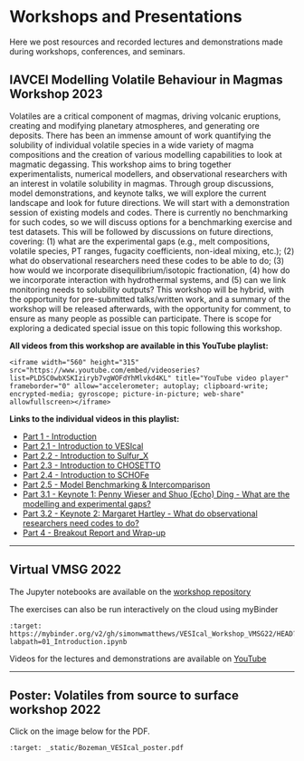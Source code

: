 # Workshops and Presentations

Here we post resources and recorded lectures and demonstrations made during workshops, conferences, and seminars.

## IAVCEI Modelling Volatile Behaviour in Magmas Workshop 2023

Volatiles are a critical component of magmas, driving volcanic eruptions, creating and modifying planetary atmospheres, and generating ore deposits. There has been an immense amount of work quantifying the solubility of individual volatile species in a wide variety of magma compositions and the creation of various modelling capabilities to look at magmatic degassing. This workshop aims to bring together experimentalists, numerical modellers, and observational researchers with an interest in volatile solubility in magmas. Through group discussions, model demonstrations, and keynote talks, we will explore the current landscape and look for future directions. We will start with a demonstration session of existing models and codes. There is currently no benchmarking for such codes, so we will discuss options for a benchmarking exercise and test datasets. This will be followed by discussions on future directions, covering: (1) what are the experimental gaps (e.g., melt compositions, volatile species, PT ranges, fugacity coefficients, non-ideal mixing, etc.); (2) what do observational researchers need these codes to be able to do; (3) how would we incorporate disequilibrium/isotopic fractionation, (4) how do we incorporate interaction with hydrothermal systems, and (5) can we link monitoring needs to solubility outputs? This workshop will be hybrid, with the opportunity for pre-submitted talks/written work, and a summary of the workshop will be released afterwards, with the opportunity for comment, to ensure as many people as possible can participate. There is scope for exploring a dedicated special issue on this topic following this workshop.

**All videos from this workshop are available in this YouTube playlist:**

```{raw} html
<iframe width="560" height="315" src="https://www.youtube.com/embed/videoseries?list=PLDSC0wbXSKIziryb7vgWOFdYhMlvkd4KL" title="YouTube video player" frameborder="0" allow="accelerometer; autoplay; clipboard-write; encrypted-media; gyroscope; picture-in-picture; web-share" allowfullscreen></iframe>
```

**Links to the individual videos in this playlist:**

- [Part 1 - Introduction](https://youtu.be/dli2IeL3Zxw)
- [Part 2.1 - Introduction to VESIcal](https://youtu.be/yVEvR-jNPZ8)
- [Part 2.2 - Introduction to Sulfur_X](https://youtu.be/1wHvDy4Q9rU)
- [Part 2.3 - Introduction to CHOSETTO](https://youtu.be/zlyEOkaR3Yg)
- [Part 2.4 - Introduction to SCHOFe](https://youtu.be/8U27ph5D45g)
- [Part 2.5 - Model Benchmarking & Intercomparison](https://youtu.be/Wx785sir0vU)
- [Part 3.1 - Keynote 1: Penny Wieser and Shuo (Echo) Ding - What are the modelling and experimental gaps?](https://youtu.be/SYxRCRR-nlo)
- [Part 3.2 - Keynote 2: Margaret Hartley - What do observational researchers need codes to do?](https://youtu.be/wanPnJTchdM)
- [Part 4 - Breakout Report and Wrap-up](https://youtu.be/aHDUx_sbPe4)

______________________________________________________________________

## Virtual VMSG 2022

The Jupyter notebooks are available on the [workshop repository](https://github.com/simonwmatthews/VESIcal_Workshop_VMSG22)

The exercises can also be run interactively on the cloud using myBinder

```{image} https://mybinder.org/badge_logo.svg
:target: https://mybinder.org/v2/gh/simonwmatthews/VESIcal_Workshop_VMSG22/HEAD?labpath=01_Introduction.ipynb
```

Videos for the lectures and demonstrations are available on [YouTube](https://www.youtube.com/playlist?list=PLDSC0wbXSKIzQuLHMc4x37smOgT-_j7kM)

______________________________________________________________________

## Poster: Volatiles from source to surface workshop 2022

Click on the image below for the PDF.

```{image} img/Bozeman_VESIcal_poster.png
:target: _static/Bozeman_VESIcal_poster.pdf
```
